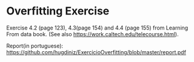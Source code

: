 # Overfitting Exercise
Exercise 4.2 (page 123), 4.3(page 154) and 4.4 (page 155) from Learning From data book. (See also https://work.caltech.edu/telecourse.html).

Report(in portuguese): https://github.com/hugdiniz/ExercicioOverfitting/blob/master/report.pdf
